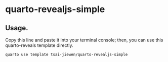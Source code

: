 # quarto-revealjs-simple


 ## Usage.

Copy this line and paste it into your terminal console; then, you can use this quarto-reveals template directly.

```         
quarto use template tsai-jiewen/quarto-revealjs-simple
```


